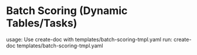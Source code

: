 # Batch Scoring (Dynamic Tables/Tasks)

usage: Use create-doc with templates/batch-scoring-tmpl.yaml
run: create-doc templates/batch-scoring-tmpl.yaml
